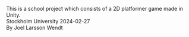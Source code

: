 This is a school project which consists of a 2D platformer game made in Unity.\
Stockholm University 2024-02-27\
By Joel Larsson Wendt
